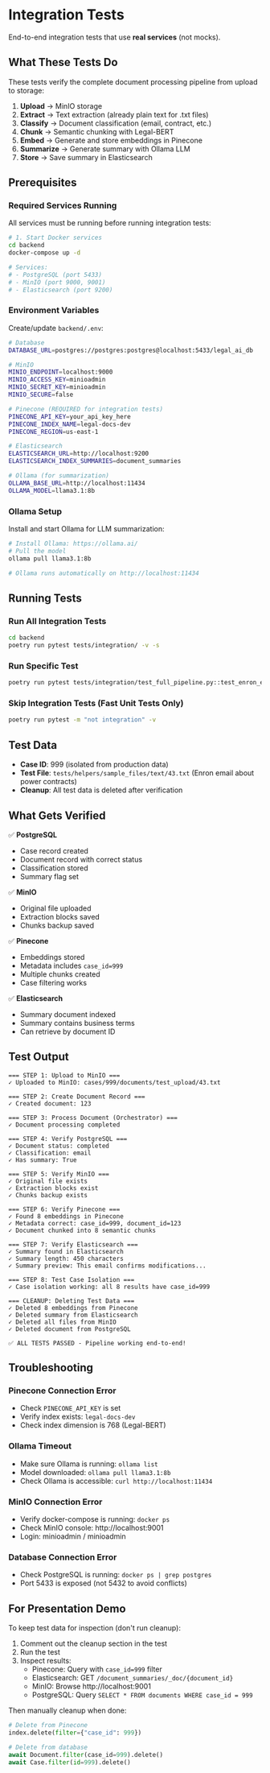 # Integration Tests

End-to-end integration tests that use **real services** (not mocks).

## What These Tests Do

These tests verify the complete document processing pipeline from upload to storage:

1. **Upload** → MinIO storage
2. **Extract** → Text extraction (already plain text for .txt files)
3. **Classify** → Document classification (email, contract, etc.)
4. **Chunk** → Semantic chunking with Legal-BERT
5. **Embed** → Generate and store embeddings in Pinecone
6. **Summarize** → Generate summary with Ollama LLM
7. **Store** → Save summary in Elasticsearch

## Prerequisites

### Required Services Running

All services must be running before running integration tests:

```bash
# 1. Start Docker services
cd backend
docker-compose up -d

# Services:
# - PostgreSQL (port 5433)
# - MinIO (port 9000, 9001)
# - Elasticsearch (port 9200)
```

### Environment Variables

Create/update `backend/.env`:

```bash
# Database
DATABASE_URL=postgres://postgres:postgres@localhost:5433/legal_ai_db

# MinIO
MINIO_ENDPOINT=localhost:9000
MINIO_ACCESS_KEY=minioadmin
MINIO_SECRET_KEY=minioadmin
MINIO_SECURE=false

# Pinecone (REQUIRED for integration tests)
PINECONE_API_KEY=your_api_key_here
PINECONE_INDEX_NAME=legal-docs-dev
PINECONE_REGION=us-east-1

# Elasticsearch
ELASTICSEARCH_URL=http://localhost:9200
ELASTICSEARCH_INDEX_SUMMARIES=document_summaries

# Ollama (for summarization)
OLLAMA_BASE_URL=http://localhost:11434
OLLAMA_MODEL=llama3.1:8b
```

### Ollama Setup

Install and start Ollama for LLM summarization:

```bash
# Install Ollama: https://ollama.ai/
# Pull the model
ollama pull llama3.1:8b

# Ollama runs automatically on http://localhost:11434
```

## Running Tests

### Run All Integration Tests

```bash
cd backend
poetry run pytest tests/integration/ -v -s
```

### Run Specific Test

```bash
poetry run pytest tests/integration/test_full_pipeline.py::test_enron_email_full_pipeline -v -s
```

### Skip Integration Tests (Fast Unit Tests Only)

```bash
poetry run pytest -m "not integration" -v
```

## Test Data

- **Case ID**: 999 (isolated from production data)
- **Test File**: `tests/helpers/sample_files/text/43.txt` (Enron email about power contracts)
- **Cleanup**: All test data is deleted after verification

## What Gets Verified

✅ **PostgreSQL**
- Case record created
- Document record with correct status
- Classification stored
- Summary flag set

✅ **MinIO**
- Original file uploaded
- Extraction blocks saved
- Chunks backup saved

✅ **Pinecone**
- Embeddings stored
- Metadata includes `case_id=999`
- Multiple chunks created
- Case filtering works

✅ **Elasticsearch**
- Summary document indexed
- Summary contains business terms
- Can retrieve by document ID

## Test Output

```
=== STEP 1: Upload to MinIO ===
✓ Uploaded to MinIO: cases/999/documents/test_upload/43.txt

=== STEP 2: Create Document Record ===
✓ Created document: 123

=== STEP 3: Process Document (Orchestrator) ===
✓ Document processing completed

=== STEP 4: Verify PostgreSQL ===
✓ Document status: completed
✓ Classification: email
✓ Has summary: True

=== STEP 5: Verify MinIO ===
✓ Original file exists
✓ Extraction blocks exist
✓ Chunks backup exists

=== STEP 6: Verify Pinecone ===
✓ Found 8 embeddings in Pinecone
✓ Metadata correct: case_id=999, document_id=123
✓ Document chunked into 8 semantic chunks

=== STEP 7: Verify Elasticsearch ===
✓ Summary found in Elasticsearch
✓ Summary length: 450 characters
✓ Summary preview: This email confirms modifications...

=== STEP 8: Test Case Isolation ===
✓ Case isolation working: all 8 results have case_id=999

=== CLEANUP: Deleting Test Data ===
✓ Deleted 8 embeddings from Pinecone
✓ Deleted summary from Elasticsearch
✓ Deleted all files from MinIO
✓ Deleted document from PostgreSQL

✅ ALL TESTS PASSED - Pipeline working end-to-end!
```

## Troubleshooting

### Pinecone Connection Error
- Check `PINECONE_API_KEY` is set
- Verify index exists: `legal-docs-dev`
- Check index dimension is 768 (Legal-BERT)

### Ollama Timeout
- Make sure Ollama is running: `ollama list`
- Model downloaded: `ollama pull llama3.1:8b`
- Check Ollama is accessible: `curl http://localhost:11434`

### MinIO Connection Error
- Verify docker-compose is running: `docker ps`
- Check MinIO console: http://localhost:9001
- Login: minioadmin / minioadmin

### Database Connection Error
- Check PostgreSQL is running: `docker ps | grep postgres`
- Port 5433 is exposed (not 5432 to avoid conflicts)

## For Presentation Demo

To keep test data for inspection (don't run cleanup):

1. Comment out the cleanup section in the test
2. Run the test
3. Inspect results:
   - Pinecone: Query with `case_id=999` filter
   - Elasticsearch: GET `/document_summaries/_doc/{document_id}`
   - MinIO: Browse http://localhost:9001
   - PostgreSQL: Query `SELECT * FROM documents WHERE case_id = 999`

Then manually cleanup when done:

```python
# Delete from Pinecone
index.delete(filter={"case_id": 999})

# Delete from database
await Document.filter(case_id=999).delete()
await Case.filter(id=999).delete()
```

